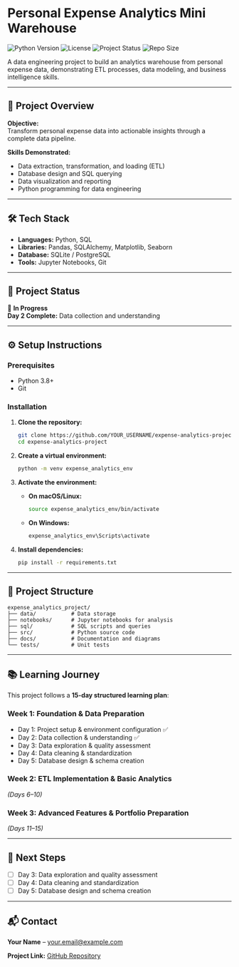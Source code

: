 # Personal Expense Analytics Mini Warehouse

![Python Version](https://img.shields.io/badge/python-3.8%2B-blue)
![License](https://img.shields.io/badge/license-MIT-green)
![Project Status](https://img.shields.io/badge/status-in%20progress-yellow)
![Repo Size](https://img.shields.io/github/repo-size/jemmydarify/expense-analytics-project)

A data engineering project to build an analytics warehouse from personal expense data, demonstrating ETL processes, data modeling, and business intelligence skills.

---

## 📌 Project Overview

**Objective:**  
Transform personal expense data into actionable insights through a complete data pipeline.

**Skills Demonstrated:**
- Data extraction, transformation, and loading (ETL)
- Database design and SQL querying
- Data visualization and reporting
- Python programming for data engineering

---

## 🛠 Tech Stack

- **Languages:** Python, SQL
- **Libraries:** Pandas, SQLAlchemy, Matplotlib, Seaborn
- **Database:** SQLite / PostgreSQL
- **Tools:** Jupyter Notebooks, Git

---

## 📂 Project Status

🚧 **In Progress**  
**Day 2 Complete:** Data collection and understanding

---

## ⚙️ Setup Instructions

### Prerequisites
- Python 3.8+
- Git

### Installation

1. **Clone the repository:**
   ```bash
   git clone https://github.com/YOUR_USERNAME/expense-analytics-project.git
   cd expense-analytics-project


2. **Create a virtual environment:**

   ```bash
   python -m venv expense_analytics_env
   ```

3. **Activate the environment:**

   * **On macOS/Linux:**

     ```bash
     source expense_analytics_env/bin/activate
     ```
   * **On Windows:**

     ```powershell
     expense_analytics_env\Scripts\activate
     ```

4. **Install dependencies:**

   ```bash
   pip install -r requirements.txt
   ```

---

## 📁 Project Structure

```
expense_analytics_project/
├── data/           # Data storage
├── notebooks/      # Jupyter notebooks for analysis
├── sql/            # SQL scripts and queries
├── src/            # Python source code
├── docs/           # Documentation and diagrams
└── tests/          # Unit tests
```

---

## 📚 Learning Journey

This project follows a **15-day structured learning plan**:

### Week 1: Foundation & Data Preparation

* Day 1: Project setup & environment configuration ✅
* Day 2: Data collection & understanding ✅
* Day 3: Data exploration & quality assessment
* Day 4: Data cleaning & standardization
* Day 5: Database design & schema creation

### Week 2: ETL Implementation & Basic Analytics

*(Days 6–10)*

### Week 3: Advanced Features & Portfolio Preparation

*(Days 11–15)*

---

## 🚀 Next Steps

* [ ] Day 3: Data exploration and quality assessment
* [ ] Day 4: Data cleaning and standardization
* [ ] Day 5: Database design and schema creation

---

## 📬 Contact

**Your Name** – [your.email@example.com](mailto:your.email@example.com)

**Project Link:** [GitHub Repository](https://github.com/YOUR_USERNAME/expense-analytics-project)
